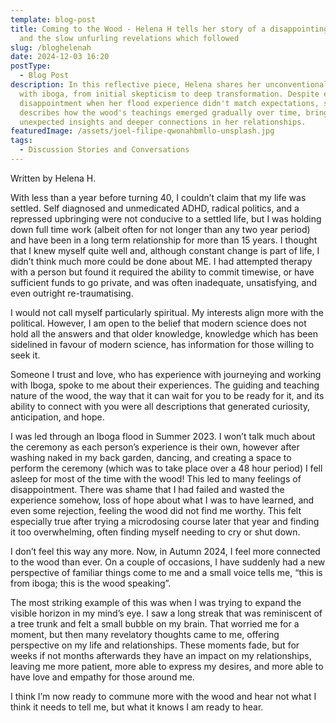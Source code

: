 ```yaml
---
template: blog-post
title: Coming to the Wood - Helena H tells her story of a disappointing flood
  and the slow unfurling revelations which followed
slug: /bloghelenah
date: 2024-12-03 16:20
postType:
  - Blog Post
description: In this reflective piece, Helena shares her unconventional journey
  with iboga, from initial skepticism to deep transformation. Despite early
  disappointment when her flood experience didn't match expectations, she
  describes how the wood's teachings emerged gradually over time, bringing
  unexpected insights and deeper connections in her relationships.
featuredImage: /assets/joel-filipe-qwonahbmllo-unsplash.jpg
tags:
  - Discussion Stories and Conversations
---
```

Written by Helena H.

With less than a year before turning 40, I couldn’t claim that my life was settled. Self diagnosed and unmedicated ADHD, radical politics, and a repressed upbringing were not conducive to a settled life, but I was holding down full time work (albeit often for not longer than any two year period) and have been in a long term relationship for more than 15 years. I thought that I knew myself quite well and, although constant change is part of life, I didn’t think much more could be done about ME. I had attempted therapy with a person but found it required the ability to commit timewise, or have sufficient funds to go private, and was often inadequate, unsatisfying, and even outright re-traumatising. 

I would not call myself particularly spiritual. My interests align more with the political. However, I am open to the belief that modern science does not hold all the answers and that older knowledge, knowledge which has been sidelined in favour of modern science, has information for those willing to seek it. 

Someone I trust and love, who has experience with journeying and working with Iboga, spoke to me about their experiences. The guiding and teaching nature of the wood, the way that it can wait for you to be ready for it, and its ability to connect with you were all descriptions that generated curiosity, anticipation, and hope. 

I was led through an Iboga flood in Summer 2023. I won’t talk much about the ceremony as each person’s experience is their own, however after washing naked in my back garden, dancing, and creating a space to perform the ceremony (which was to take place over a 48 hour period) I fell asleep for most of the time with the wood! This led to many feelings of disappointment. There was shame that I had failed and wasted the experience somehow, loss of hope about what I was to have learned, and even some rejection, feeling the wood did not find me worthy. This felt especially true after trying a microdosing course later that year and finding it too overwhelming, often finding myself needing to cry or shut down. 

I don’t feel this way any more. Now, in Autumn 2024, I feel more connected to the wood than ever. On a couple of occasions, I have suddenly had a new perspective of familiar things come to me and a small voice tells me, “this is from iboga; this is the wood speaking”. 

The most striking example of this was when I was trying to expand the visible horizon in my mind’s eye. I saw a long streak that was reminiscent of a tree trunk and felt a small bubble on my brain. That worried me for a moment, but then many revelatory thoughts came to me, offering perspective on my life and relationships. These moments fade, but for weeks if not months afterwards they have an impact on my relationships, leaving me more patient, more able to express my desires, and more able to have love and empathy for those around me. 

I think I’m now ready to commune more with the wood and hear not what I think it needs to tell me, but what it knows I am ready to hear.
